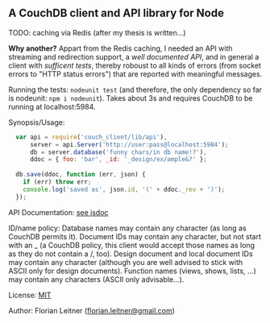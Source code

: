 A CouchDB client and API library for Node
-----------------------------------------

TODO: caching via Redis (after my thesis is written...)

**Why another?** Appart from the Redis caching, I needed an API with
streaming and redirection support, a *well documented API*, and in general a
client with *sufficent tests*, thereby roboust to all kinds of errors (from socket
errors to "HTTP status errors") that are reported with meaningful messages.

Running the tests: `nodeunit test` (and therefore, the only dependency so far
is nodeunit: `npm i nodeunit`). Takes about 3s and requires CouchDB to be 
running at localhost:5984.

Synopsis/Usage:

```javascript
  var api = require('couch_client/lib/api'),
      server = api.Server('http://user:pass@localhost:5984');
      db = server.database('funny chars/in db name!?'),
      ddoc = { foo: 'bar', _id: '_design/ex/ample&?' };
  
  db.save(ddoc, function (err, json) {
    if (err) throw err;
    console.log('saved as', json.id, '(' + ddoc._rev + ')');
  });
```

API Documentation: [see jsdoc](master/jsdoc/index.html)

ID/name policy: Database names may contain any character (as long as CouchDB
permits it). Document IDs may contain any character, but not start with an _
(a CouchDB policy, this client would accept those names as long as they do not
contain a /, too). Design document and local document IDs may contain any character
(although you are well advised to stick with ASCII only for design documents).
Function names (views, shows, lists, ...) may contain any characters (ASCII only
advisable...).

License: [MIT](http://www.opensource.org/licenses/mit-license.php)

Author: Florian Leitner (florian.leitner@gmail.com)
